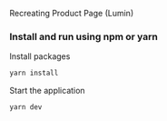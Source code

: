 Recreating Product Page (Lumin)

### Install and run using npm or yarn

Install packages

```sh
yarn install
```

Start the application

```sh
yarn dev
```